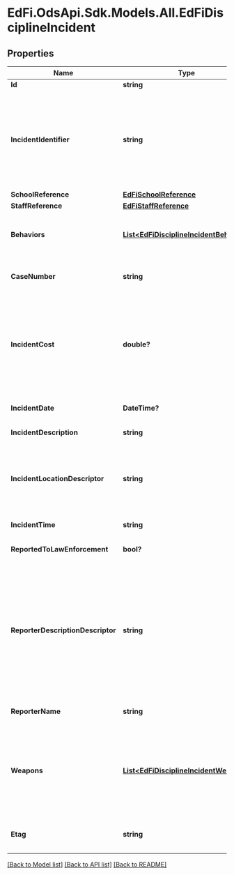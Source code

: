 # EdFi.OdsApi.Sdk.Models.All.EdFiDisciplineIncident
## Properties

Name | Type | Description | Notes
------------ | ------------- | ------------- | -------------
**Id** | **string** |  | 
**IncidentIdentifier** | **string** | A locally assigned unique identifier (within the school or school district) to identify each specific DisciplineIncident or occurrence. The same identifier should be used to document the entire DisciplineIncident even if it included multiple offenses and multiple offenders. | 
**SchoolReference** | [**EdFiSchoolReference**](EdFiSchoolReference.md) |  | 
**StaffReference** | [**EdFiStaffReference**](EdFiStaffReference.md) |  | [optional] 
**Behaviors** | [**List&lt;EdFiDisciplineIncidentBehavior&gt;**](EdFiDisciplineIncidentBehavior.md) | An unordered collection of disciplineIncidentBehaviors. Describes behavior by category and provides a detailed description. | [optional] 
**CaseNumber** | **string** | The case number assigned to the DisciplineIncident by law enforcement or other organization. | [optional] 
**IncidentCost** | **double?** | The value of any quantifiable monetary loss directly resulting from the DisciplineIncident. Examples include the value of repairs necessitated by vandalism of a school facility, or the value of personnel resources used for repairs or consumed by the incident. | [optional] 
**IncidentDate** | **DateTime?** | The month, day, and year on which the DisciplineIncident occurred. | 
**IncidentDescription** | **string** | The description for an incident. | [optional] 
**IncidentLocationDescriptor** | **string** | Identifies where the DisciplineIncident occurred and whether or not it occurred on school, for example:          On school          Administrative offices area          Cafeteria area          Classroom          Hallway or stairs          ... | [optional] 
**IncidentTime** | **string** | An indication of the time of day the incident took place. | [optional] 
**ReportedToLawEnforcement** | **bool?** | Indicator of whether the incident was reported to law enforcement. | [optional] 
**ReporterDescriptionDescriptor** | **string** | Information on the type of individual who reported the DisciplineIncident. When known and/or if useful, use a more specific option code (e.g., \&quot;Counselor\&quot; rather than \&quot;Professional Staff\&quot;); for example:          Student          Parent/guardian          Law enforcement officer          Nonschool personnel          Representative of visiting school          ... | [optional] 
**ReporterName** | **string** | Identifies the reporter of the DisciplineIncident by name. | [optional] 
**Weapons** | [**List&lt;EdFiDisciplineIncidentWeapon&gt;**](EdFiDisciplineIncidentWeapon.md) | An unordered collection of disciplineIncidentWeapons. Identifies the type of weapon used during an incident. The Federal Gun-Free Schools Act requires states to report the number of students expelled for bringing firearms to school by type of firearm. | [optional] 
**Etag** | **string** | A unique system-generated value that identifies the version of the resource. | [optional] 

[[Back to Model list]](../README.md#documentation-for-models) [[Back to API list]](../README.md#documentation-for-api-endpoints) [[Back to README]](../README.md)

